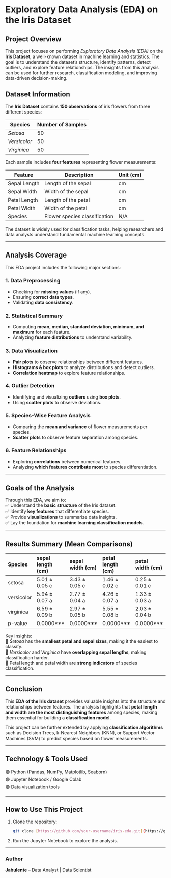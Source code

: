 # **Exploratory Data Analysis (EDA) on the Iris Dataset**  

## **Project Overview**  

This project focuses on performing *Exploratory Data Analysis (EDA)* on the **Iris Dataset**, a well-known dataset in machine learning and statistics. The goal is to understand the dataset’s structure, identify patterns, detect outliers, and explore feature relationships. The insights from this analysis can be used for further research, classification modeling, and improving data-driven decision-making.  

## **Dataset Information**  

The **Iris Dataset** contains **150 observations** of iris flowers from three different species:  

| Species      | Number of Samples |
|-------------|------------------|
| *Setosa*    | 50               |
| *Versicolor*| 50               |
| *Virginica* | 50               |

Each sample includes **four features** representing flower measurements:

| Feature         | Description                           | Unit (cm) |
|---------------|-----------------------------------|----------|
| Sepal Length | Length of the sepal | cm |
| Sepal Width  | Width of the sepal  | cm |
| Petal Length | Length of the petal | cm |
| Petal Width  | Width of the petal  | cm |
| Species      | Flower species classification | N/A |

The dataset is widely used for classification tasks, helping researchers and data analysts understand fundamental machine learning concepts.

---

## **Analysis Coverage**  

This EDA project includes the following major sections:  

### **1. Data Preprocessing**
- Checking for **missing values** (if any).
- Ensuring **correct data types**.
- Validating **data consistency**.

### **2. Statistical Summary**
- Computing **mean, median, standard deviation, minimum, and maximum** for each feature.
- Analyzing **feature distributions** to understand variability.

### **3. Data Visualization**
- **Pair plots** to observe relationships between different features.
- **Histograms & box plots** to analyze distributions and detect outliers.
- **Correlation heatmap** to explore feature relationships.

### **4. Outlier Detection**
- Identifying and visualizing **outliers** using **box plots**.
- Using **scatter plots** to observe deviations.

### **5. Species-Wise Feature Analysis**
- Comparing the **mean and variance** of flower measurements per species.
- **Scatter plots** to observe feature separation among species.

### **6. Feature Relationships**
- Exploring **correlations** between numerical features.
- Analyzing **which features contribute most** to species differentiation.

---

## **Goals of the Analysis**  
Through this EDA, we aim to:  
✅ Understand the **basic structure** of the Iris dataset.  
✅ Identify **key features** that differentiate species.  
✅ Provide **visualizations** to summarize data insights.  
✅ Lay the foundation for **machine learning classification models**.

---

## **Results Summary (Mean Comparisons)**  

| Species     | sepal length (cm)   | sepal width (cm)   | petal length (cm)   | petal width (cm)   |
|:-----------|:--------------------|:-------------------|:--------------------|:-------------------|
| setosa     | 5.01 ± 0.05 c       | 3.43 ± 0.05 c      | 1.46 ± 0.02 c       | 0.25 ± 0.01 c      |
| versicolor | 5.94 ± 0.07 a       | 2.77 ± 0.04 a      | 4.26 ± 0.07 a       | 1.33 ± 0.03 a      |
| virginica  | 6.59 ± 0.09 b       | 2.97 ± 0.05 b      | 5.55 ± 0.08 b       | 2.03 ± 0.04 b      |
| p-value    | 0.0000***           | 0.0000***          | 0.0000***           | 0.0000***          |

Key insights:  
🔹 *Setosa* has the **smallest petal and sepal sizes**, making it the easiest to classify.  
🔹 *Versicolor* and *Virginica* have **overlapping sepal lengths**, making classification harder.  
🔹 Petal length and petal width are **strong indicators** of species classification.

---

## **Conclusion**  
This **EDA of the Iris dataset** provides valuable insights into the structure and relationships between features. The analysis highlights that **petal length and width are the most distinguishing features** among species, making them essential for building a **classification model**.  

This project can be further extended by applying **classification algorithms** such as Decision Trees, k-Nearest Neighbors (KNN), or Support Vector Machines (SVM) to predict species based on flower measurements.  

---

## **Technology & Tools Used**  
🟢 Python (Pandas, NumPy, Matplotlib, Seaborn)  
🟢 Jupyter Notebook / Google Colab  
🟢 Data visualization tools  

---

## **How to Use This Project**  
1. Clone the repository:  
   ```bash
   git clone [https://github.com/your-username/iris-eda.git](https://github.com/Jabulente/Exploratory-Data-Analysis-EDA-on-the-Iris-Dataset.git)
   ```

3. Run the Jupyter Notebook to explore the analysis.

---

### **Author**  
**Jabulente** – Data Analyst | Data Scientist
